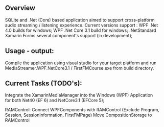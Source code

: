 ## Overview
SQLite and .Net (Core) based application aimed to support cross-platform audio streaming / listening experience.
Current versions support :
WPF .Net 4.0 builds for windows;
WPF .Net Core 3.1 build for windows;
.NetStandard Xamarin Forms several component's support (in development);

## Usage - output:
Compile the application using visual studio for your target platform and run MediaStreamer.WPF.NetCore3.1 / FirstFMCourse.exe from build directory.

## Current Tasks (TODO's):
Integrate the XamarinMediaManager into the Windows (WPF) Application for both Net40 (EF 6) and NetCore3.1 (EFCore 5);

RAMControl:
	Connect WPFComponents with RAMControl (Exclude Program, Session, SessionInformation, FirstFMPage)
	Move CompositionStorage to RAMControl